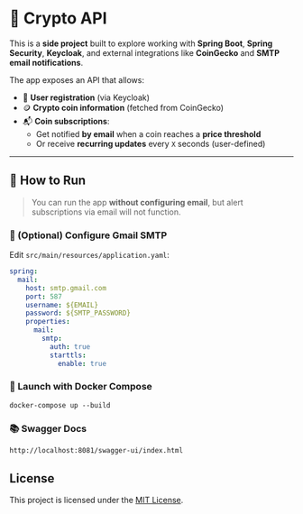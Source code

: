 # 📡 Crypto API

This is a **side project** built to explore working with **Spring Boot**, **Spring Security**, **Keycloak**, and external integrations like **CoinGecko** and **SMTP email notifications**.

The app exposes an API that allows:

- 🔐 **User registration** (via Keycloak)
- 🪙 **Crypto coin information** (fetched from CoinGecko)
- 📬 **Coin subscriptions**:
    - Get notified **by email** when a coin reaches a **price threshold**
    - Or receive **recurring updates** every `X` seconds (user-defined)

---

## 🚀 How to Run

> You can run the app **without configuring email**, but alert subscriptions via email will not function.

### 🔐 (Optional) Configure Gmail SMTP

Edit `src/main/resources/application.yaml`:

```yaml
spring:
  mail:
    host: smtp.gmail.com
    port: 587
    username: ${EMAIL}
    password: ${SMTP_PASSWORD}
    properties:
      mail:
        smtp:
          auth: true
          starttls:
            enable: true
```
### 🐳 Launch with Docker Compose
```shell
docker-compose up --build
```
### 📚 Swagger Docs
```
http://localhost:8081/swagger-ui/index.html
```

## License

This project is licensed under the [MIT License](./LICENSE).